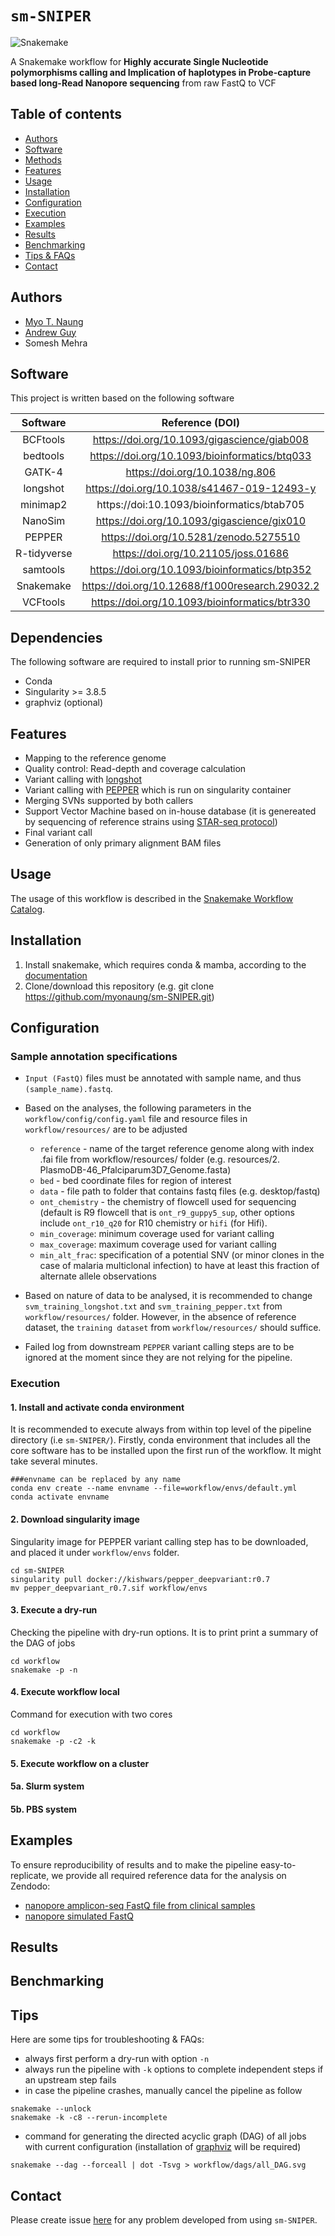 # `sm-SNIPER`

![Snakemake](https://img.shields.io/badge/snakemake-≥6.3.0-brightgreen.svg)


A Snakemake workflow for **Highly accurate Single Nucleotide polymorphisms calling and Implication of haplotypes in Probe-capture based long-Read Nanopore sequencing** from raw FastQ to VCF

Table of contents
----------------
  * [Authors](#authors)
  * [Software](#software)
  * [Methods](#dependencies)
  * [Features](#features)
  * [Usage](#usage)
  * [Installation](#installation)
  * [Configuration](#configuration)
  * [Execution](#execution)
  * [Examples](#examples)
  * [Results](#results)
  * [Benchmarking](#benchmarking)
  * [Tips & FAQs](#tips)
  * [Contact](#contact)



## Authors
- [Myo T. Naung](https://github.com/myonaung)
- [Andrew Guy](https://github.com/andrewguy)
-  Somesh Mehra

## Software
This project is written based on the following software

| Software       | Reference (DOI)                                   |
| :------------: | :-----------------------------------------------: |
| BCFtools       | https://doi.org/10.1093/gigascience/giab008       |
| bedtools       | https://doi.org/10.1093/bioinformatics/btq033     |
| GATK-4         | https://doi.org/10.1038/ng.806                    |
| longshot       | https://doi.org/10.1038/s41467-019-12493-y        |
| minimap2       | https://doi:10.1093/bioinformatics/btab705        |
| NanoSim        | https://doi.org/10.1093/gigascience/gix010        |
| PEPPER         | https://doi.org/10.5281/zenodo.5275510            |
| R-tidyverse    | https://doi.org/10.21105/joss.01686               |
| samtools       | https://doi.org/10.1093/bioinformatics/btp352     |
| Snakemake      | https://doi.org/10.12688/f1000research.29032.2    |
| VCFtools       | https://doi.org/10.1093/bioinformatics/btr330     |


## Dependencies 
The following software are required to install prior to running sm-SNIPER
* Conda
* Singularity >= 3.8.5 
* graphviz (optional)

## Features
- Mapping to the reference genome
- Quality control: Read-depth and coverage calculation
- Variant calling with [longshot](https://github.com/pjedge/longshot)
- Variant calling with [PEPPER](https://github.com/kishwarshafin/pepper) which is run on singularity container
- Merging SVNs supported by both callers
- Support Vector Machine based on in-house database (it is genereated by sequencing of reference strains using [STAR-seq protocol](https://www.protocols.io/private/ACE2C16BC17D11EC94CE0A58A9FEAC02))
- Final variant call
- Generation of only primary alignment BAM files

## Usage

The usage of this workflow is described in the [Snakemake Workflow Catalog](https://snakemake.github.io/snakemake-workflow-catalog/?usage=<owner>%2F<repo>).

## Installation
1. Install snakemake, which requires conda & mamba, according to the [documentation](https://snakemake.readthedocs.io/en/stable/getting_started/installation.html)
2. Clone/download this repository (e.g. git clone https://github.com/myonaung/sm-SNIPER.git)
## Configuration
### Sample annotation specifications
* `Input (FastQ)` files must be annotated with sample name, and thus `(sample_name).fastq`.
* Based on the analyses, the following parameters in the `workflow/config/config.yaml` file and resource files in `workflow/resources/` are to be adjusted 

    * `reference` - name of the target reference genome along with index .fai file from workflow/resources/ folder (e.g. resources/2. PlasmoDB-46_Pfalciparum3D7_Genome.fasta)
    * `bed` - bed coordinate files for region of interest
    * `data` - file path to folder that contains fastq files (e.g. desktop/fastq)
    * `ont_chemistry` - the chemistry of flowcell used for sequencing (default is R9 flowcell that is `ont_r9_guppy5_sup`, other options include `ont_r10_q20` for R10 chemistry or `hifi` (for Hifi). 
    * `min_coverage`: minimum coverage used for variant calling
    * `max_coverage`: maximum coverage used for variant calling
    * `min_alt_frac`: specification of a potential SNV (or minor clones in the case of malaria multiclonal infection) to have at least this fraction of alternate allele observations
* Based on nature of data to be analysed, it is recommended to change `svm_training_longshot.txt` and `svm_training_pepper.txt` from `workflow/resources/` folder. However, in the absence of reference dataset, the `training dataset` from  `workflow/resources/` should suffice.
* Failed log from downstream `PEPPER` variant calling steps are to be ignored at the moment since they are not relying for the pipeline.


### Execution

#### 1. Install and activate conda environment
It is recommended to execute always from within top level of the pipeline directory (i.e `sm-SNIPER/`). Firstly, conda environment that includes all the core software has to be installed upon the first run of the workflow. It might take several minutes.

```
###envname can be replaced by any name
conda env create --name envname --file=workflow/envs/default.yml
conda activate envname
```
#### 2. Download singularity image
Singularity image for PEPPER variant calling step has to be downloaded, and placed it under `workflow/envs` folder.

```
cd sm-SNIPER
singularity pull docker://kishwars/pepper_deepvariant:r0.7
mv pepper_deepvariant_r0.7.sif workflow/envs
```
#### 3. Execute a dry-run
Checking the pipeline with dry-run options. It is to print print a summary of the DAG of jobs
```
cd workflow
snakemake -p -n
```
#### 4. Execute workflow local
Command for execution with two cores
```
cd workflow
snakemake -p -c2 -k
```

#### 5. Execute workflow on a cluster
#### 5a. Slurm system
#### 5b. PBS system

## Examples
To ensure reproducibility of results and to make the pipeline easy-to-replicate, we provide all required reference data for the analysis on Zendodo: 
- [nanopore amplicon-seq FastQ file from clinical samples](https://zenodo.org/deposit/6571220)
- [nanopore simulated FastQ](https://zenodo.org/deposit/6571220)

## Results  
## Benchmarking
## Tips
Here are some tips for troubleshooting & FAQs:
- always first perform a dry-run with option `-n`
- always run the pipeline with `-k` options to complete independent steps if an upstream step fails
- in case the pipeline crashes, manually cancel the pipeline as follow
```
snakemake --unlock 
snakemake -k -c8 --rerun-incomplete
```
- command for generating the directed acyclic graph (DAG) of all jobs with current configuration (installation of [graphviz](https://graphviz.org/) will be required)
```
snakemake --dag --forceall | dot -Tsvg > workflow/dags/all_DAG.svg
```
## Contact
Please create issue [here](https://github.com/myonaung/sm-SNIPER/issues/new) for any problem developed from using `sm-SNIPER`.